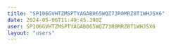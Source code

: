 ```yaml
---
title: "SP106GVHTZMSPTYAGAB065WQZ73R0MRZ8T1WHJSX6"
date: 2024-05-06T11:49:45.390Z
user: SP106GVHTZMSPTYAGAB065WQZ73R0MRZ8T1WHJSX6
layout: "users"
---
```

    